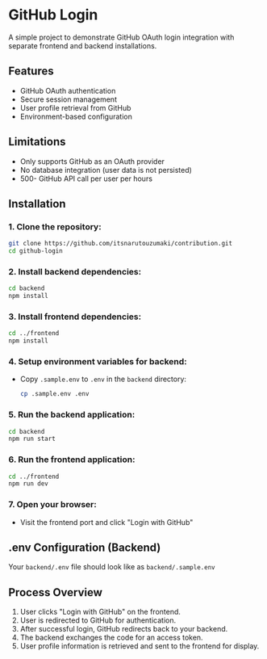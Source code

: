 # GitHub Login

A simple project to demonstrate GitHub OAuth login integration with separate frontend and backend installations.

## Features

- GitHub OAuth authentication
- Secure session management
- User profile retrieval from GitHub
- Environment-based configuration

## Limitations

- Only supports GitHub as an OAuth provider
- No database integration (user data is not persisted)
- 500- GitHub API call per user per hours

## Installation

### 1. **Clone the repository:**
```bash
git clone https://github.com/itsnarutouzumaki/contribution.git
cd github-login
```

### 2. **Install backend dependencies:**
```bash
cd backend
npm install
```

### 3. **Install frontend dependencies:**
```bash
cd ../frontend
npm install
```

### 4. **Setup environment variables for backend:**
- Copy `.sample.env` to `.env` in the `backend` directory:
  ```bash
  cp .sample.env .env
  ```

### 5. **Run the backend application:**
```bash
cd backend
npm run start
```

### 6. **Run the frontend application:**
```bash
cd ../frontend
npm run dev
```

### 7. **Open your browser:**
- Visit the frontend port and click "Login with GitHub"

## .env Configuration (Backend)

Your `backend/.env` file should look like as `backend/.sample.env`

## Process Overview

1. User clicks "Login with GitHub" on the frontend.
2. User is redirected to GitHub for authentication.
3. After successful login, GitHub redirects back to your backend.
4. The backend exchanges the code for an access token.
5. User profile information is retrieved and sent to the frontend for display.

